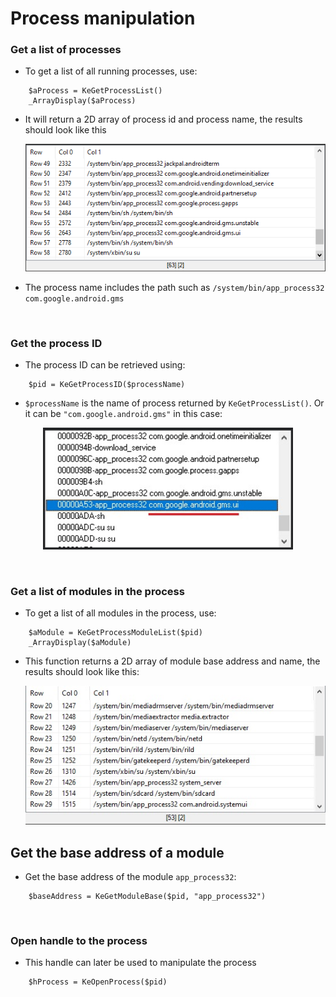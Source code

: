 # Process manipulation
### Get a list of processes
- To get a list of all running processes, use:
```autoit
    $aProcess = KeGetProcessList()
    _ArrayDisplay($aProcess)
```
- It will return a 2D array of process id and process name, the results should look like this <p align="center"><img src="https://raw.githubusercontent.com/thedemons/kesh-autoit/main/documentation/process/getprocesslistresult.png" width="500"></p>
- The process name includes the path such as ```/system/bin/app_process32 com.google.android.gms```

<br>

### Get the process ID
- The process ID can be retrieved using:
```autoit
    $pid = KeGetProcessID($processName)
```
- ```$processName``` is the name of process returned by ```KeGetProcessList()```. Or it can be ```"com.google.android.gms"``` in this case:
<p align="center"><img src="https://raw.githubusercontent.com/thedemons/kesh-autoit/main/documentation/process/ce_processlist.jpg" width="400"></p>

<br>

### Get a list of modules in the process
- To get a list of all modules in the process, use:
```autoit
    $aModule = KeGetProcessModuleList($pid)
	_ArrayDisplay($aModule)
```
- This function returns a 2D array of module base address and name, the results should look like this:<p align="center"><img src="https://raw.githubusercontent.com/thedemons/kesh-autoit/main/documentation/process/getprocessmodulelistresult.jpg" width="500"></p>

## Get the base address of a module
- Get the base address of the module ```app_process32```:
```autoit
    $baseAddress = KeGetModuleBase($pid, "app_process32")
```

<br>

### Open handle to the process
- This handle can later be used to manipulate the process
```autoit
    $hProcess = KeOpenProcess($pid)
```
